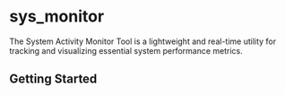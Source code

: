 # sys_monitor
The System Activity Monitor Tool is a lightweight and real-time utility for tracking and visualizing essential system performance metrics.

## Getting Started
